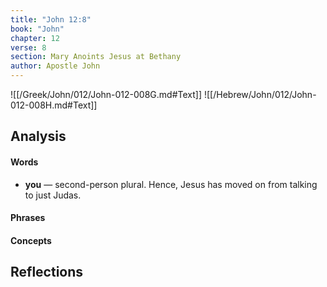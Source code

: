 ```yaml
---
title: "John 12:8"
book: "John"
chapter: 12
verse: 8
section: Mary Anoints Jesus at Bethany
author: Apostle John
---
```

![[/Greek/John/012/John-012-008G.md#Text]]
![[/Hebrew/John/012/John-012-008H.md#Text]]

## Analysis

#### Words
- **you** — second-person plural.  Hence, Jesus has moved on from talking to just Judas.

#### Phrases

#### Concepts

## Reflections
